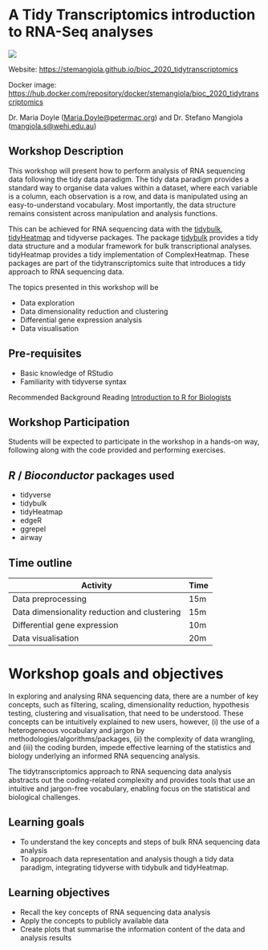 # A Tidy Transcriptomics introduction to RNA-Seq analyses

![](https://github.com/stemangiola/bioc_2020_tidytranscriptomics/workflows/.github/workflows/basic_checks.yaml/badge.svg)

Website: https://stemangiola.github.io/bioc_2020_tidytranscriptomics

Docker image: https://hub.docker.com/repository/docker/stemangiola/bioc_2020_tidytranscriptomics

Dr. Maria Doyle (Maria.Doyle@petermac.org) and Dr. Stefano Mangiola (mangiola.s@wehi.edu.au)

## Workshop Description

This workshop will present how to perform analysis of RNA sequencing data following the tidy data paradigm. The tidy data paradigm provides a standard way to organise data values within a dataset, where each variable is a column, each observation is a row, and data is manipulated using an easy-to-understand vocabulary. Most importantly, the data structure remains consistent across manipulation and analysis functions. 

This can be achieved for RNA sequencing data with the [tidybulk](github.com/stemangiola/tidybulk), [tidyHeatmap](github.com/stemangiola/tidyHeatmap) and tidyverse packages. The package [tidybulk](github.com/stemangiola/tidybulk) provides a tidy data structure and a modular framework for bulk transcriptional analyses. tidyHeatmap provides a tidy implementation of ComplexHeatmap. These packages are part of the tidytranscriptomics suite that introduces a tidy approach to RNA sequencing data.

The topics presented in this workshop will be

- Data exploration
- Data dimensionality reduction and clustering
- Differential gene expression analysis 
- Data visualisation

## Pre-requisites

* Basic knowledge of RStudio
* Familiarity with tidyverse syntax

Recommended Background Reading 
[Introduction to R for Biologists](https://melbournebioinformatics.github.io/r-intro-biologists/intro_r_biologists.html)

## Workshop Participation

Students will be expected to participate in the workshop in a hands-on way, following along with the code provided and performing exercises.

## _R_ / _Bioconductor_ packages used

* tidyverse
* tidybulk
* tidyHeatmap
* edgeR
* ggrepel
* airway

## Time outline

| Activity                                     | Time |
|----------------------------------------------|------|
| Data preprocessing                           | 15m  |
| Data dimensionality reduction and clustering | 15m  |
| Differential gene expression                 | 10m  |
| Data visualisation                           | 20m  |

# Workshop goals and objectives

In exploring and analysing RNA sequencing data, there are a number of key concepts, such as filtering, scaling, dimensionality reduction, hypothesis testing, clustering and visualisation, that need to be understood. These concepts can be intuitively explained to new users, however, (i) the use of a heterogeneous vocabulary and jargon by methodologies/algorithms/packages, (ii) the complexity of data wrangling, and (iii) the coding burden, impede effective learning of the statistics and biology underlying an informed RNA sequencing analysis. 

The tidytranscriptomics approach to RNA sequencing data analysis abstracts out the coding-related complexity and provides tools that use an intuitive and jargon-free vocabulary, enabling focus on the statistical and biological challenges.

## Learning goals

* To understand the key concepts and steps of bulk RNA sequencing data analysis
* To approach data representation and analysis though a tidy data paradigm, integrating tidyverse with tidybulk and tidyHeatmap.

## Learning objectives

* Recall the key concepts of RNA sequencing data analysis
* Apply the concepts to publicly available data
* Create plots that summarise the information content of the data and analysis results